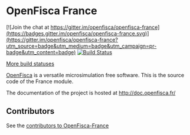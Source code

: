 # OpenFisca France

[![Join the chat at https://gitter.im/openfisca/openfisca-france](https://badges.gitter.im/openfisca/openfisca-france.svg)](https://gitter.im/openfisca/openfisca-france?utm_source=badge&utm_medium=badge&utm_campaign=pr-badge&utm_content=badge)
[![Build Status](https://travis-ci.org/openfisca/openfisca-france.svg?branch=master)](https://travis-ci.org/openfisca/openfisca-france)

[More build statuses](http://www.openfisca.fr/build-status)

[OpenFisca](http://www.openfisca.fr/) is a versatile microsimulation free software.
This is the source code of the France module.

The documentation of the project is hosted at http://doc.openfisca.fr/

## Contributors

See the [contributors to OpenFisca-France](https://github.com/openfisca/openfisca-france/graphs/contributors)

